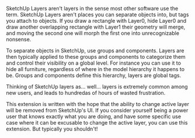 SketchUp Layers aren't layers in the sense most other software use the term. SketchUp Layers aren't places you can separate objects into, but tags you attach to objects. If you draw a rectangle with Layer0, hide Layer0 and draw another overlapping rectangle with Layer1 their geometry will merge, and moving the second one will morph the first one into unrecognizable nonsense.

To separate objects in SketchUp, use groups and components. Layers are then typically applied to these groups and components to categorize them and control their visibility on a global level. For instance you can use it to hide all furniture, regardless of where in the model hierarchy it happens to be. Groups and components define this hierarchy, layers are global tags.

Thinking of SketchUp layers as... well... layers is extremely common among new users, and leads to hundredas of hours of wasted frustration.

This extension is written with the hope that the ability to change active layer will be removed from SketchUp's UI. If you consider yourself being a power user that knows exactly what you are doing, and have some specific use case where it can be excusable to change the active layer, you can use this extension. But typically you shouldn't!